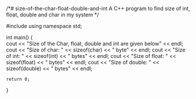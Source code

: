 /*# size-of-the-char-float-double-and-int
A C++ program to find size of int, float, double and char in my system
*/


#include <iostream>
using namespace std;

int main() 
{    
    cout << "Size of the Char, float, double and int are given below" << endl;
    cout << "Size of char: " << sizeof(char) << " byte" << endl;
    cout << "Size of int: " << sizeof(int) << " bytes" << endl;
    cout << "Size of float: " << sizeof(float) << " bytes" << endl;
    cout << "Size of double: " << sizeof(double) << " bytes" << endl;

    return 0;
}
